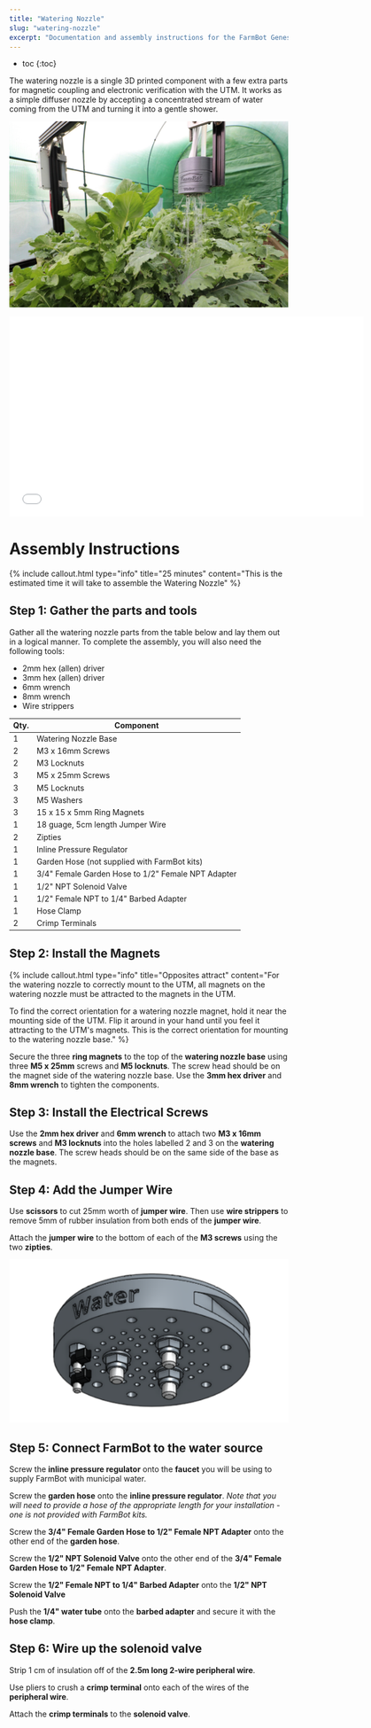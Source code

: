 ```yaml
---
title: "Watering Nozzle"
slug: "watering-nozzle"
excerpt: "Documentation and assembly instructions for the FarmBot Genesis Watering Nozzle"
---
```


* toc
{:toc}

The watering nozzle is a single 3D printed component with a few extra parts for magnetic coupling and electronic verification with the UTM. It works as a simple diffuser nozzle by accepting a concentrated stream of water coming from the UTM and turning it into a gentle shower.

![IMG_5911.JPG](IMG_5911.JPG)



<iframe class="embedly-embed" src="//cdn.embedly.com/widgets/media.html?src=https%3A%2F%2Fsketchfab.com%2Fmodels%2Fa05907b4f82c420088da785f35e26931%2Fembed&url=https%3A%2F%2Fsketchfab.com%2Fmodels%2Fa05907b4f82c420088da785f35e26931&image=https%3A%2F%2Fd35krx4ujqgbcr.cloudfront.net%2Furls%2Fa05907b4f82c420088da785f35e26931%2Fdist%2Fthumbnails%2F71d2b06423a24e499daa0f2cfd6fdb51%2F640x360.jpeg&key=02466f963b9b4bb8845a05b53d3235d7&type=text%2Fhtml&schema=sketchfab" width="640" height="360" scrolling="no" frameborder="0" allowfullscreen></iframe>



# Assembly Instructions



{%
include callout.html
type="info"
title="25 minutes"
content="This is the estimated time it will take to assemble the Watering Nozzle"
%}

## Step 1: Gather the parts and tools
Gather all the watering nozzle parts from the table below and lay them out in a logical manner. To complete the assembly, you will also need the following tools:
* 2mm hex (allen) driver
* 3mm hex (allen) driver
* 6mm wrench
* 8mm wrench
* Wire strippers

|Qty.                          |Component                     |
|------------------------------|------------------------------|
|1                             |Watering Nozzle Base
|2                             |M3 x 16mm Screws
|2                             |M3 Locknuts
|3                             |M5 x 25mm Screws
|3                             |M5 Locknuts
|3                             |M5 Washers
|3                             |15 x 15 x 5mm Ring Magnets
|1                             |18 guage, 5cm length Jumper Wire
|2                             |Zipties
|1                             |Inline Pressure Regulator
|1                             |Garden Hose (not supplied with FarmBot kits)
|1                             |3/4" Female Garden Hose to 1/2" Female NPT Adapter
|1                             |1/2" NPT Solenoid Valve
|1                             |1/2" Female NPT to 1/4" Barbed Adapter
|1                             |Hose Clamp
|2                             |Crimp Terminals

## Step 2: Install the Magnets

{%
include callout.html
type="info"
title="Opposites attract"
content="For the watering nozzle to correctly mount to the UTM, all magnets on the watering nozzle must be attracted to the magnets in the UTM.

To find the correct orientation for a watering nozzle magnet, hold it near the mounting side of the UTM. Flip it around in your hand until you feel it attracting to the UTM's magnets. This is the correct orientation for mounting to the watering nozzle base."
%}

Secure the three **ring magnets** to the top of the **watering nozzle base** using three **M5 x 25mm** screws and **M5 locknuts**. The screw head should be on the magnet side of the watering nozzle base. Use the **3mm hex driver** and **8mm wrench** to tighten the components.


## Step 3: Install the Electrical Screws
Use the **2mm hex driver** and **6mm wrench** to attach two **M3 x 16mm screws** and **M3 locknuts** into the holes labelled 2 and 3 on the **watering nozzle base**. The screw heads should be on the same side of the base as the magnets.


## Step 4: Add the Jumper Wire
Use **scissors** to cut 25mm worth of **jumper wire**. Then use **wire strippers** to remove 5mm of rubber insulation from both ends of the **jumper wire**.


Attach the **jumper wire** to the bottom of each of the **M3 screws** using the two **zipties**.

![water.png](water.png)

## Step 5: Connect FarmBot to the water source
Screw the **inline pressure regulator** onto the **faucet** you will be using to supply FarmBot with municipal water.


Screw the **garden hose** onto the **inline pressure regulator**. *Note that you will need to provide a hose of the appropriate length for your installation - one is not provided with FarmBot kits.*


Screw the **3/4" Female Garden Hose to 1/2" Female NPT Adapter** onto the other end of the **garden hose**.


Screw the **1/2" NPT Solenoid Valve** onto the other end of the **3/4" Female Garden Hose to 1/2" Female NPT Adapter**.


Screw the **1/2" Female NPT to 1/4" Barbed Adapter** onto the **1/2" NPT Solenoid Valve**


Push the **1/4" water tube** onto the **barbed adapter** and secure it with the **hose clamp**.


## Step 6: Wire up the solenoid valve
Strip 1 cm of insulation off of the **2.5m long 2-wire peripheral wire**.


Use pliers to crush a **crimp terminal** onto each of the wires of the **peripheral wire**.


Attach the **crimp terminals** to the **solenoid valve**.


